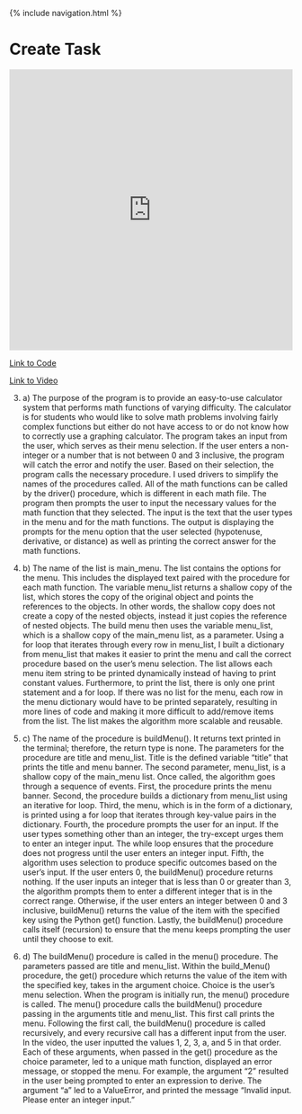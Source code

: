 {% include navigation.html %}

# Create Task

<iframe frameborder="0" width="100%" height="500px" src="https://replit.com/@arushi10/Arushis-AP-CSP-Create-Task#main.py?lite=true"></iframe>

[Link to Code](https://drive.google.com/file/d/1nzxtPJnVvAs4oOPUOV3mm3-g2a4zNhsm/view?usp=sharing)

[Link to Video](https://drive.google.com/file/d/1GLUW4IaOWueCX3RTE2U9hgKaE61j77P0/view?usp=sharing)


3. a) The purpose of the program is to provide an easy-to-use calculator system that performs math functions of varying difficulty. The calculator is for students who would like to solve math problems involving fairly complex functions but either do not have access to or do not know how to correctly use a graphing calculator. The program takes an input from the user, which serves as their menu selection. If the user enters a non-integer or a number that is not between 0 and 3 inclusive, the program will catch the error and notify the user. Based on their selection, the program calls the necessary procedure. I used drivers to simplify the names of the procedures called. All of the math functions can be called by the driver() procedure, which is different in each math file. The program then prompts the user to input the necessary values for the math function that they selected. The input is the text that the user types in the menu and for the math functions. The output is displaying the prompts for the menu option that the user selected (hypotenuse, derivative, or distance) as well as printing the correct answer for the math functions.


3. b) The name of the list is main_menu. The list contains the options for the menu. This includes the displayed text paired with the procedure for each math function. The variable menu_list returns a shallow copy of the list, which stores the copy of the original object and points the references to the objects. In other words, the shallow copy does not create a copy of the nested objects, instead it just copies the reference of nested objects. The build menu then uses the variable menu_list, which is a shallow copy of the main_menu list, as a parameter. Using a for loop that iterates through every row in menu_list, I built a dictionary from menu_list that makes it easier to print the menu and call the correct procedure based on the user’s menu selection. The list allows each menu item string to be printed dynamically instead of having to print constant values. Furthermore, to print the list, there is only one print statement and a for loop. If there was no list for the menu, each row in the menu dictionary would have to be printed separately, resulting in more lines of code and making it more difficult to add/remove items from the list. The list makes the algorithm more scalable and reusable.


3. c) The name of the procedure is buildMenu(). It returns text printed in the terminal; therefore, the return type is none. The parameters for the procedure are title and menu_list. Title is the defined variable “title” that prints the title and menu banner. The second parameter, menu_list, is a shallow copy of the main_menu list. Once called, the algorithm goes through a sequence of events. First, the procedure prints the menu banner. Second, the procedure builds a dictionary from menu_list using an iterative for loop. Third, the menu, which is in the form of a dictionary, is printed using a for loop that iterates through key-value pairs in the dictionary. Fourth, the procedure prompts the user for an input. If the user types something other than an integer, the try-except urges them to enter an integer input. The while loop ensures that the procedure does not progress until the user enters an integer input. Fifth, the algorithm uses selection to produce specific outcomes based on the user’s input. If the user enters 0, the buildMenu() procedure returns nothing. If the user inputs an integer that is less than 0 or greater than 3, the algorithm prompts them to enter a different integer that is in the correct range. Otherwise, if the user enters an integer between 0 and 3 inclusive, buildMenu() returns the value of the item with the specified key using the Python get() function. Lastly, the buildMenu() procedure calls itself (recursion) to ensure that the menu keeps prompting the user until they choose to exit.    
 

3. d) The buildMenu() procedure is called in the menu() procedure. The parameters passed are title and menu_list. Within the build_Menu() procedure, the get() procedure which returns the value of the item with the specified key, takes in the argument choice. Choice is the user’s menu selection. When the program is initially run, the menu() procedure is called. The menu() procedure calls the buildMenu() procedure passing in the arguments title and menu_list. This first call prints the menu. Following the first call, the buildMenu() procedure is called recursively, and every recursive call has a different input from the user. In the video, the user inputted the values 1, 2, 3, a, and 5 in that order. Each of these arguments, when passed in the get() procedure as the choice parameter, led to a unique math function, displayed an error message, or stopped the menu. For example, the argument “2” resulted in the user being prompted to enter an expression to derive. The argument “a” led to a ValueError, and printed the message “Invalid input. Please enter an integer input.”

